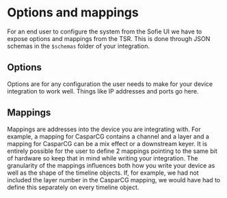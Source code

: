 # Options and mappings

For an end user to configure the system from the Sofie UI we have to expose options and mappings from the TSR. This is done through JSON schemas in the `$schemas` folder of your integration.

## Options

Options are for any configuration the user needs to make for your device integration to work well. Things like IP addresses and ports go here.

## Mappings

Mappings are addresses into the device you are integrating with. For example, a mapping for CasparCG contains a channel and a layer and a mapping for CasparCG can be a mix effect or a downstream keyer. It is entirely possible for the user to define 2 mappings pointing to the same bit of hardware so keep that in mind while writing your integration. The granularity of the mappings influences both how you write your device as well as the shape of the timeline objects. If, for example, we had not included the layer number in the CasparCG mapping, we would have had to define this separately on every timeline object.